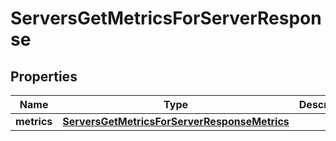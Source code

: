 

# ServersGetMetricsForServerResponse


## Properties

| Name | Type | Description | Notes |
|------------ | ------------- | ------------- | -------------|
|**metrics** | [**ServersGetMetricsForServerResponseMetrics**](ServersGetMetricsForServerResponseMetrics.md) |  |  |




